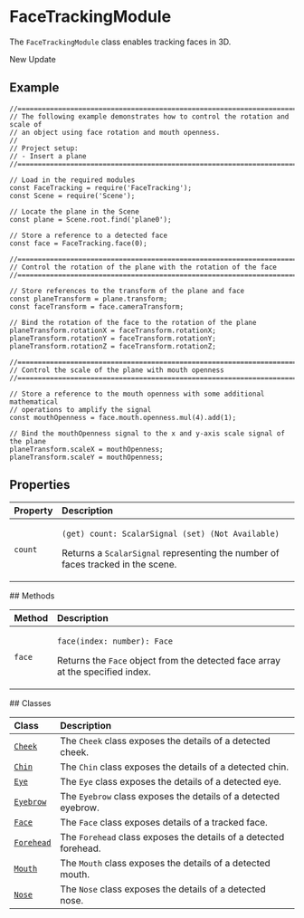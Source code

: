 # FaceTrackingModule

The `FaceTrackingModule` class enables tracking faces in 3D.

New Update

## Example

```text
//==============================================================================
// The following example demonstrates how to control the rotation and scale of
// an object using face rotation and mouth openness.
//
// Project setup:
// - Insert a plane
//==============================================================================

// Load in the required modules
const FaceTracking = require('FaceTracking');
const Scene = require('Scene');

// Locate the plane in the Scene
const plane = Scene.root.find('plane0');

// Store a reference to a detected face
const face = FaceTracking.face(0);

//==============================================================================
// Control the rotation of the plane with the rotation of the face
//==============================================================================

// Store references to the transform of the plane and face
const planeTransform = plane.transform;
const faceTransform = face.cameraTransform;

// Bind the rotation of the face to the rotation of the plane
planeTransform.rotationX = faceTransform.rotationX;
planeTransform.rotationY = faceTransform.rotationY;
planeTransform.rotationZ = faceTransform.rotationZ;

//==============================================================================
// Control the scale of the plane with mouth openness
//==============================================================================

// Store a reference to the mouth openness with some additional mathematical
// operations to amplify the signal
const mouthOpenness = face.mouth.openness.mul(4).add(1);

// Bind the mouthOpenness signal to the x and y-axis scale signal of the plane
planeTransform.scaleX = mouthOpenness;
planeTransform.scaleY = mouthOpenness;
```

## Properties

<table>
  <thead>
    <tr>
      <th style="text-align:left">Property</th>
      <th style="text-align:left">Description</th>
    </tr>
  </thead>
  <tbody>
    <tr>
      <td style="text-align:left"><code>count</code>
      </td>
      <td style="text-align:left">
        <p><code>(get) count: ScalarSignal (set) (Not Available)</code>
        </p>
        <p>Returns a <code>ScalarSignal</code> representing the number of faces tracked
          in the scene.</p>
      </td>
    </tr>
  </tbody>
</table>## Methods

<table>
  <thead>
    <tr>
      <th style="text-align:left">Method</th>
      <th style="text-align:left">Description</th>
    </tr>
  </thead>
  <tbody>
    <tr>
      <td style="text-align:left"><code>face</code>
      </td>
      <td style="text-align:left">
        <p><code>face(index: number): Face</code>
        </p>
        <p>Returns the <code>Face</code> object from the detected face array at the
          specified index.</p>
      </td>
    </tr>
  </tbody>
</table>## Classes

| Class | Description |
| :--- | :--- |
| [`Cheek`](https://sparkar.facebook.com/docs/ar-studio/reference/classes/facetrackingmodule.cheek) | The `Cheek` class exposes the details of a detected cheek. |
| [`Chin`](https://sparkar.facebook.com/docs/ar-studio/reference/classes/facetrackingmodule.chin) | The `Chin` class exposes the details of a detected chin. |
| [`Eye`](https://sparkar.facebook.com/docs/ar-studio/reference/classes/facetrackingmodule.eye) | The `Eye` class exposes the details of a detected eye. |
| [`Eyebrow`](https://sparkar.facebook.com/docs/ar-studio/reference/classes/facetrackingmodule.eyebrow) | The `Eyebrow` class exposes the details of a detected eyebrow. |
| [`Face`](https://sparkar.facebook.com/docs/ar-studio/reference/classes/facetrackingmodule.face) | The `Face` class exposes details of a tracked face. |
| [`Forehead`](https://sparkar.facebook.com/docs/ar-studio/reference/classes/facetrackingmodule.forehead) | The `Forehead` class exposes the details of a detected forehead. |
| [`Mouth`](https://sparkar.facebook.com/docs/ar-studio/reference/classes/facetrackingmodule.mouth) | The `Mouth` class exposes the details of a detected mouth. |
| [`Nose`](https://sparkar.facebook.com/docs/ar-studio/reference/classes/facetrackingmodule.nose) | The `Nose` class exposes the details of a detected nose. |

